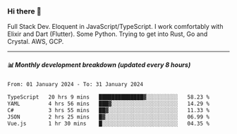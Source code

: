 ### Hi there 👋

Full Stack Dev. Eloquent in JavaScript/TypeScript. I work comfortably with Elixir and Dart (Flutter). Some Python. Trying to get into Rust, Go and Crystal. AWS, GCP.

***

##### 📊 Monthly development breakdown (updated every 8 hours)

<!--START_SECTION:waka-->

```txt
From: 01 January 2024 - To: 31 January 2024

TypeScript   20 hrs 9 mins   ██████████████▓░░░░░░░░░░   58.23 %
YAML         4 hrs 56 mins   ███▓░░░░░░░░░░░░░░░░░░░░░   14.29 %
C#           3 hrs 55 mins   ██▓░░░░░░░░░░░░░░░░░░░░░░   11.33 %
JSON         2 hrs 25 mins   █▓░░░░░░░░░░░░░░░░░░░░░░░   06.99 %
Vue.js       1 hr 30 mins    █░░░░░░░░░░░░░░░░░░░░░░░░   04.35 %
```

<!--END_SECTION:waka-->
